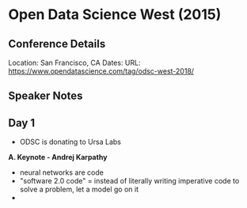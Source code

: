 # Open Data Science West (2015)

## Conference Details

Location: San Francisco, CA
Dates: 
URL: https://www.opendatascience.com/tag/odsc-west-2018/

## Speaker Notes

## Day 1

* ODSC is donating to Ursa Labs

**A. Keynote - Andrej Karpathy**

- neural networks are code
- "software 2.0 code" = instead of literally writing imperative code to solve a problem, let a model go on it
- 

